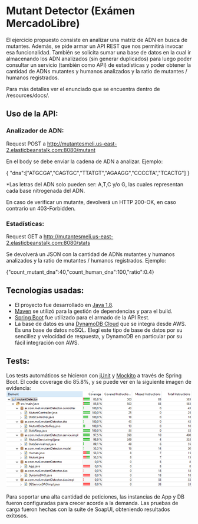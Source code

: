 # Mutant Detector (Exámen MercadoLibre)

El ejercicio propuesto consiste en analizar una matriz de ADN en busca de mutantes. Además, se pide armar un API REST que nos permitirá invocar esa funcionalidad.
También se solicita sumar una base de datos en la cual ir almacenando los ADN analizados (sin generar duplicados) para luego poder consultar un servicio (también como API) de estadísticas y poder obtener la cantidad de ADNs mutantes y humanos analizados y la ratio de mutantes / humanos registrados.

Para más detalles ver el enunciado que se encuentra dentro de /resources/docs/.

## Uso de la API:

### Analizador de ADN:

Request POST a http://mutantesmeli.us-east-2.elasticbeanstalk.com:8080/mutant 

En el body se debe enviar la cadena de ADN a analizar.
Ejemplo:

{
"dna":["ATGCGA","CAGTGC","TTATGT","AGAAGG","CCCCTA","TCACTG"]
}

*Las letras del ADN solo pueden ser: A,T,C y/o G, las cuales representan cada base nitrogenada del ADN.

En caso de verificar un mutante, devolverá un HTTP 200-OK, en caso contrario un 403-Forbidden.


### Estadísticas:

Request GET a http://mutantesmeli.us-east-2.elasticbeanstalk.com:8080/stats

Se devolverá un JSON con la cantidad de ADNs mutantes y humanos analizados y la ratio de mutantes / humanos registrados.
Ejemplo:

{"count_mutant_dna":40,"count_human_dna":100,"ratio":0.4}


## Tecnologías usadas:

* El proyecto fue desarrollado en [Java 1.8](https://www.java.com/).
* [Maven](https://maven.apache.org/) se utilizó para la gestión de dependencias y para el build.
* [Spring Boot](https://spring.io/projects/spring-boot) fue utilizado para el armado de la API Rest.
* La base de datos es una [DynamoDB Cloud](https://docs.aws.amazon.com/dynamodb/index.html) que se integra desde AWS. Es una base de datos noSQL. Elegí este tipo de base de datos por su sencillez y velocidad de respuesta, y DynamoDB en particular por su fácil integración con AWS.


## Tests:

Los tests automáticos se hicieron con [jUnit](https://junit.org) y [Mockito](https://site.mockito.org/) a través de Spring Boot.
El code coverage dio 85.8%, y se puede ver en la siguiente imagen de evidencia:
![code_coverage](resources/images/code_coverage.png)


Para soportar una alta cantidad de peticiones, las instancias de App y DB fueron configuradas para crecer acorde a la demanda. Las pruebas de carga fueron hechas con la suite de SoapUI, obteniendo resultados exitosos.














